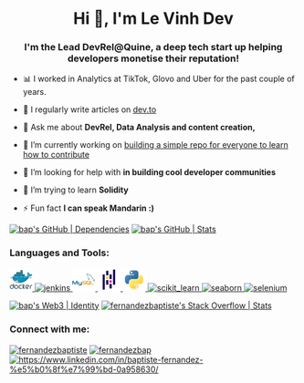 <h1 align="center">Hi 👋, I'm Le Vinh Dev</h1>
<h3 align="center">I'm the Lead DevRel@Quine, a deep tech start up helping developers monetise their reputation!</h3>

- 📊 I worked in Analytics at TikTok, Glovo and Uber for the past couple of years.

- 📝 I regularly write articles on [dev.to](https://dev.to/fernandezbaptiste)

- 💬 Ask me about **DevRel, Data Analysis and content creation,**

- 🔭 I’m currently working on [building a simple repo for everyone to learn how to contribute](https://github.com/quine-sh/Your-First-Contribution)

- 🤝 I’m looking for help with **in building cool developer communities**

- 🌱 I’m trying to learn **Solidity**

- ⚡ Fun fact **I can speak Mandarin :)**

[![bap's GitHub | Dependencies](https://stats.quine.sh/bap/dependencies?theme=dark)](https://quine.sh?utm_source=widgets&utm_campaign=bap)
[![bap's GitHub | Stats](https://stats.quine.sh/bap/github?theme=light)](https://quine.sh)

<h3 align="left">Languages and Tools:</h3>
<p align="left"> <a href="https://www.docker.com/" target="_blank" rel="noreferrer"> <img src="https://raw.githubusercontent.com/devicons/devicon/master/icons/docker/docker-original-wordmark.svg" alt="docker" width="40" height="40"/> </a> <a href="https://www.jenkins.io" target="_blank" rel="noreferrer"> <img src="https://www.vectorlogo.zone/logos/jenkins/jenkins-icon.svg" alt="jenkins" width="40" height="40"/> </a> <a href="https://www.mysql.com/" target="_blank" rel="noreferrer"> <img src="https://raw.githubusercontent.com/devicons/devicon/master/icons/mysql/mysql-original-wordmark.svg" alt="mysql" width="40" height="40"/> </a> <a href="https://pandas.pydata.org/" target="_blank" rel="noreferrer"> <img src="https://raw.githubusercontent.com/devicons/devicon/2ae2a900d2f041da66e950e4d48052658d850630/icons/pandas/pandas-original.svg" alt="pandas" width="40" height="40"/> </a> <a href="https://www.python.org" target="_blank" rel="noreferrer"> <img src="https://raw.githubusercontent.com/devicons/devicon/master/icons/python/python-original.svg" alt="python" width="40" height="40"/> </a> <a href="https://scikit-learn.org/" target="_blank" rel="noreferrer"> <img src="https://upload.wikimedia.org/wikipedia/commons/0/05/Scikit_learn_logo_small.svg" alt="scikit_learn" width="40" height="40"/> </a> <a href="https://seaborn.pydata.org/" target="_blank" rel="noreferrer"> <img src="https://seaborn.pydata.org/_images/logo-mark-lightbg.svg" alt="seaborn" width="40" height="40"/> </a> <a href="https://www.selenium.dev" target="_blank" rel="noreferrer"> <img src="https://raw.githubusercontent.com/detain/svg-logos/780f25886640cef088af994181646db2f6b1a3f8/svg/selenium-logo.svg" alt="selenium" width="40" height="40"/> </a> </p>

[![bap's Web3 | Identity](https://stats.quine.sh/bap/web3?theme=dark)](https://quine.sh)
[![fernandezbaptiste's Stack Overflow | Stats](https://stats-dev.quine.sh/fernandezbaptiste/stack-overflow?theme=dark)](https://dev.quine.sh?utm_source=widgets&utm_campaign=fernandezbaptiste)


<h3 align="left">Connect with me:</h3>
<p align="left">
<a href="https://dev.to/fernandezbaptiste" target="blank"><img align="center" src="https://raw.githubusercontent.com/rahuldkjain/github-profile-readme-generator/master/src/images/icons/Social/devto.svg" alt="fernandezbaptiste" height="30" width="40" /></a>
<a href="https://twitter.com/fernandezbap" target="blank"><img align="center" src="https://raw.githubusercontent.com/rahuldkjain/github-profile-readme-generator/master/src/images/icons/Social/twitter.svg" alt="fernandezbap" height="30" width="40" /></a>
<a href="https://linkedin.com/in/https://www.linkedin.com/in/baptiste-fernandez-%e5%b0%8f%e7%99%bd-0a958630/" target="blank"><img align="center" src="https://raw.githubusercontent.com/rahuldkjain/github-profile-readme-generator/master/src/images/icons/Social/linked-in-alt.svg" alt="https://www.linkedin.com/in/baptiste-fernandez-%e5%b0%8f%e7%99%bd-0a958630/" height="30" width="40" /></a>
</p>

